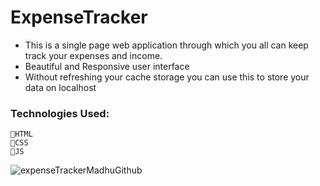 # ExpenseTracker

- This is a single page web application through which you all can keep track your expenses and income.
- Beautiful and Responsive user interface
- Without refreshing your cache storage you can use this to store your data on localhost


### Technologies Used: 
``` 
🏹HTML 
🏹CSS 
🏹JS 
```
![expenseTrackerMadhuGithub](https://user-images.githubusercontent.com/91273821/194029528-952047fc-0aca-4223-b98e-49b6a2c3a21c.PNG)



